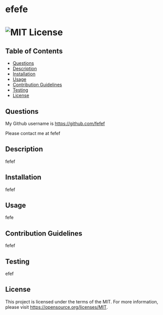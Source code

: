 
  # efefe
  # ![MIT License](https://img.shields.io/badge/License-MIT-yellow.svg)

  ## Table of Contents
  - [Questions](#questions)
  - [Description](#description)
  - [Installation](#installation)
  - [Usage](#usage)
  - [Contribution Guidelines](#contribution-guidelines)
  - [Testing](#testing)
  - [License](#license)

  ## Questions
 My Github username is https://github.com/fefef
  
 Please contact me at fefef

  ## Description
 fefef

  ## Installation
 fefef
  ## Usage
 fefe

  ## Contribution Guidelines
 fefef
  ## Testing
 efef

  ## License
This project is licensed under the terms of the MIT. For more information, please visit https://opensource.org/licenses/MIT.


